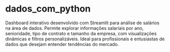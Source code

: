 # dados_com_python
Dashboard interativo desenvolvido com Streamlit para análise de salários na área de dados. Permite explorar informações salariais por ano, senioridade, tipo de contrato e tamanho da empresa, com visualizações dinâmicas e filtros personalizáveis. Ideal para profissionais e entusiastas de dados que desejam entender tendências do mercado.

